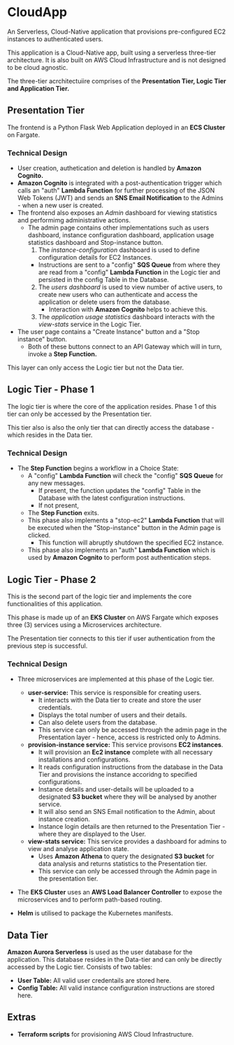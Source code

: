 # CloudApp
An Serverless, Cloud-Native application that provisions pre-configured EC2 instances to authenticated users.

This application is a Cloud-Native app, built using a serverless three-tier architecture. It is also built on AWS Cloud Infrastructure and is not designed to be cloud agnostic.

The three-tier acrchitectuiire comprises of the **Presentation Tier, Logic Tier and Application Tier.**

## Presentation Tier
The frontend is a Python Flask Web Application deployed in an **ECS Cluster** on Fargate.
### Technical Design
- User creation, authetication and deletion is handled by **Amazon Cognito.**
- **Amazon Cognito** is integrated with a post-authentication trigger which calls an "auth" **Lambda Function** for further processing of the JSON Web Tokens (JWT) and sends an **SNS Email Notification** to the Admins - when a new user is created.
- The frontend also exposes an _Admin_ dashboard for viewing statistics and performimg administrative actions.
  - The admin page contains other implementations such as users dashboard, instance configuration dashboard, application usage statistics dashboard and Stop-instance button.
     1. The _instance-configuration_ dashboard is used to define configuration details for EC2 Instances. 
       - Instructions are sent to a "config" **SQS Queue** from where they are read from a "config" **Lambda Function** in the Logic tier and persisted in the config Table in the Database.
    2. The _users dashboard_ is used to view number of active users, to create new users who can authenticate and access the application or delete users from the database.
       - Interaction with **Amazon Cognito** helps to achieve this.
    3. The _application usage statistics_ dashboard interacts with the _view-stats_ service in the Logic Tier.
- The user page contains a "Create Instance" button and a "Stop instance" button.
  - Both of these buttons connect to an API Gateway which will in turn, invoke a **Step Function.**

This layer can only access the Logic tier but not the Data tier.

## Logic Tier - Phase 1
The logic tier is where the core of the application resides. Phase 1 of this tier can only be accessed by the Presentation tier.

This tier also is also the only tier that can directly access the database - which resides in the Data tier.
### Technical Design
- The **Step Function** begins a workflow in a Choice State:
   - A "config" **Lambda Function** will check the  "config" **SQS Queue** for any new messages.
      - If present, the function updates the "config" Table in the Database with the latest configuration instructions.
      - If not present, 
    - The **Step Function** exits.
  - This phase also implements a "stop-ec2" **Lambda Function** that will be executed when the "Stop-instance" button in the Admin page is clicked.
    - This function will abruptly shutdown the specified EC2 instance.
  - This phase also implements an "auth" **Lambda Function** which is used by **Amazon Cognito** to perform post authentication steps.
    
 ## Logic Tier - Phase 2
 This is the second part of the logic tier and implements the core functionalities of this application.
 
 This phase is made up of an **EKS Cluster** on AWS Fargate which exposes three (3) services using a Microservices architecture.
 
 The Presentation tier connects to this tier if user authentication from the previous step is successful.
 ### Technical Design
 - Three microservices are implemented at this phase of the Logic tier.
   - **user-service:** This service is responsible for creating users.
     - It interacts with the Data tier to create and store the user credentials.
     - Displays the total number of users and their details.
     - Can also delete users from the database.
     - This service can only be accessed through the admin page in the Presentation layer - hence, access is restricted only to Admins.
   - **provision-instance service:** This service provisons **EC2 instances**.
     - It will provision an **Ec2 instance** complete with all necessary installations and configurations.
     - It reads configuration instructions from the database in the Data Tier and provisions the instance accoridng to specified configurations.
     - Instance details and user-details will be uploaded to a designated **S3 bucket** where they will be analysed by another service.
     - It will also send an SNS Email notification to the Admin, about instance creation.
     - Instance login details are then returned to the Presentation Tier - where they are displayed to the User.
   - **view-stats service:** This service provides a dashboard for admins to view and analyse application state.
     - Uses **Amazon Athena** to query the designated **S3 bucket** for data analysis and returns statistics to the Presentation tier.
     - This service can only be accessed through the Admin page in the presentation tier.
   
  - The **EKS Cluster** uses an **AWS Load Balancer Controller** to expose the microservices and to perform path-based routing.
  - **Helm** is utilised to package the Kubernetes manifests.
  
  ## Data Tier
  **Amazon Aurora Serverless** is used as the user database for the application. This database resides in the Data-tier and can only be directly accessed by the Logic tier. Consists of two tables:
  - **User Table:** All valid user credentails are stored here.
  - **Config Table:** All valid instance configuration instructions are stored here.
  
  ## Extras
  - **Terraform scripts** for provisioning AWS Cloud Infrastructure.
   
       


